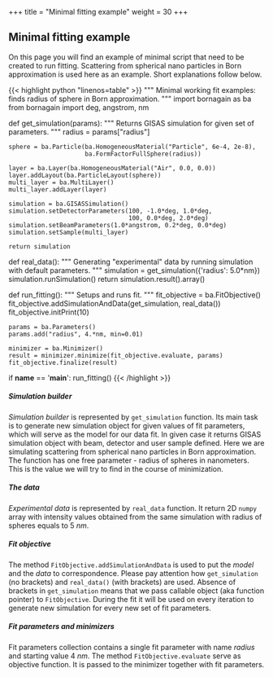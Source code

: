 +++
title = "Minimal fitting example"
weight = 30
+++

## Minimal fitting example

On this page you will find an example of minimal script that need to be created to run fitting. 
Scattering from spherical nano particles in Born approximation is used here as an example.
Short explanations follow below.

{{< highlight python "linenos=table" >}}
"""
Minimal working fit examples: finds radius of sphere in Born approximation.
"""
import bornagain as ba
from bornagain import deg, angstrom, nm


def get_simulation(params):
    """
    Returns GISAS simulation for given set of parameters.
    """
    radius = params["radius"]

    sphere = ba.Particle(ba.HomogeneousMaterial("Particle", 6e-4, 2e-8),
                         ba.FormFactorFullSphere(radius))

    layer = ba.Layer(ba.HomogeneousMaterial("Air", 0.0, 0.0))
    layer.addLayout(ba.ParticleLayout(sphere))
    multi_layer = ba.MultiLayer()
    multi_layer.addLayer(layer)

    simulation = ba.GISASSimulation()
    simulation.setDetectorParameters(100, -1.0*deg, 1.0*deg,
                                     100, 0.0*deg, 2.0*deg)
    simulation.setBeamParameters(1.0*angstrom, 0.2*deg, 0.0*deg)
    simulation.setSample(multi_layer)

    return simulation


def real_data():
    """
    Generating "experimental" data by running simulation with default parameters.
    """
    simulation = get_simulation({'radius': 5.0*nm})
    simulation.runSimulation()
    return simulation.result().array()


def run_fitting():
    """
    Setups and runs fit.
    """
    fit_objective = ba.FitObjective()
    fit_objective.addSimulationAndData(get_simulation, real_data())
    fit_objective.initPrint(10)

    params = ba.Parameters()
    params.add("radius", 4.*nm, min=0.01)

    minimizer = ba.Minimizer()
    result = minimizer.minimize(fit_objective.evaluate, params)
    fit_objective.finalize(result)


if __name__ == '__main__':
    run_fitting()
{{< /highlight >}}

##### Simulation builder

*Simulation builder* is represented by `get_simulation` function. Its main task is to generate 
new simulation object for given values of fit parameters, which will serve as the model for our data fit.
In given case it returns GISAS simulation object with beam, detector and user sample defined.
Here we are simulating scattering from spherical nano particles in Born approximation. The function has one free parameter - radius of spheres in nanometers.
This is the value we will try to find in the course of minimization.

##### The data

*Experimental data* is represented by `real_data` function. It return 2D `numpy` array with intensity values obtained
from the same simulation with radius of spheres equals to $5~nm$.

##### Fit objective

The method `FitObjective.addSimulationAndData` is used to put the *model* and the *data* to correspondence.
Please pay attention how `get_simulation` (no brackets) and `real_data()` (with brackets) are used.
Absence of brackets in `get_simulation` means that we pass callable object (aka function pointer) to `FitObjective`.
During the fit it will be used on every iteration to generate new simulation for every new set of fit parameters.

##### Fit parameters and minimizers

Fit parameters collection contains a single fit parameter with name *radius* and starting value $4~nm$.
The method `FitObjective.evaluate` serve as objective function. It is passed to the minimizer together with fit parameters.